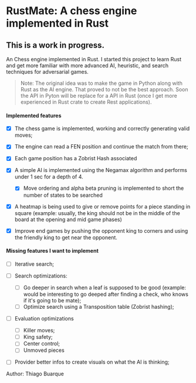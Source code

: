 # RustMate: A chess engine implemented in Rust

## This is a work in progress. 

An Chess engine implemented in Rust. I started this project to learn Rust and get more familiar with more advanced AI, heuristic, and search techniques for adversarial games.

> Note: The original idea was to make the game in Python along with Rust as the AI engine. That proved to not be
the best approach. Soon the API in Pyton will be replace for a API in Rust (once I get more experienced in Rust crate to create Rest applications).

#### Implemented features

- [x] The chess game is implemented, working and correctly generating valid moves;
- [x] The engine can read a FEN position and continue the match from there;
- [x] Each game position has a Zobrist Hash associated
- [x] A simple AI is implemented using the Negamax algorithm and performs under 1 sec for a depth of 4.
  - [x] Move ordering and alpha beta pruning is implemented to short the number of states to be searched
- [x] A heatmap is being used to give or remove points for a piece standing in square (example: usually, the king should not be in the middle of the board at the opening and mid game phases)
- [x] Improve end games by pushing the opponent king to corners and using the friendly king to get near the opponent.


#### Missing features I want to implement

- [ ] Iterative search;
- [ ] Search optimizations:
  - [ ] Go deeper in search when a leaf is supposed to be good (example: would be interesting to go deeped after finding a check, who knows if it's going to be mate);
  - [ ] Optimize search using a Transposition table (Zobrist hashing);
- [ ] Evaluation optimizations
  - [ ] Killer moves;
  - [ ] King safety;
  - [ ] Center control;
  - [ ] Unmoved pieces
- [ ] Provider better infos to create visuals on what the AI is thinking;


Author: Thiago Buarque